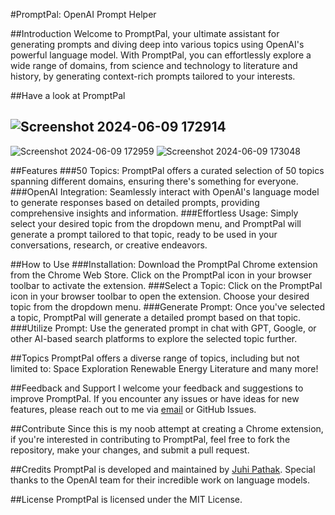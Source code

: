 #PromptPal: OpenAI Prompt Helper

##Introduction
Welcome to PromptPal, your ultimate assistant for generating prompts and diving deep into various topics using OpenAI's powerful language model. With PromptPal, you can effortlessly explore a wide range of domains, from science and technology to literature and history, by generating context-rich prompts tailored to your interests.

##Have a look at PromptPal

![Screenshot 2024-06-09 172914](https://github.com/JuhiPathak23/PromptPal/assets/73741643/a9123459-7c36-4866-b928-6379c238e9dd)
---
![Screenshot 2024-06-09 172959](https://github.com/JuhiPathak23/PromptPal/assets/73741643/495d442b-ac67-45a8-a112-2c8b502c52b6)
![Screenshot 2024-06-09 173048](https://github.com/JuhiPathak23/PromptPal/assets/73741643/d985a822-c345-4d0b-85fa-88cec93a22bd)

##Features
###50 Topics: PromptPal offers a curated selection of 50 topics spanning different domains, ensuring there's something for everyone.
###OpenAI Integration: Seamlessly interact with OpenAI's language model to generate responses based on detailed prompts, providing comprehensive insights and information.
###Effortless Usage: Simply select your desired topic from the dropdown menu, and PromptPal will generate a prompt tailored to that topic, ready to be used in your conversations, research, or creative endeavors.

##How to Use
###Installation:
Download the PromptPal Chrome extension from the Chrome Web Store.
Click on the PromptPal icon in your browser toolbar to activate the extension.
###Select a Topic:
Click on the PromptPal icon in your browser toolbar to open the extension.
Choose your desired topic from the dropdown menu.
###Generate Prompt:
Once you've selected a topic, PromptPal will generate a detailed prompt based on that topic.
###Utilize Prompt:
Use the generated prompt in chat with GPT, Google, or other AI-based search platforms to explore the selected topic further.

##Topics
PromptPal offers a diverse range of topics, including but not limited to:
Space Exploration
Renewable Energy
Literature
and many more!

##Feedback and Support
I welcome your feedback and suggestions to improve PromptPal. If you encounter any issues or have ideas for new features, please reach out to me via [email](pathakkakul@gmail.com) or GitHub Issues.

##Contribute
Since this is my noob attempt at creating a Chrome extension, if you're interested in contributing to PromptPal, feel free to fork the repository, make your changes, and submit a pull request.

##Credits
PromptPal is developed and maintained by [Juhi Pathak](https://www.linkedin.com/in/juhi-pathak/). Special thanks to the OpenAI team for their incredible work on language models.

##License
PromptPal is licensed under the MIT License.

